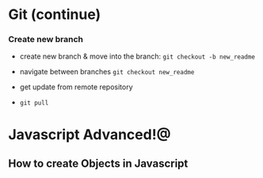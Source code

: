 # Git (continue)

### Create new branch

- create new branch & move into the branch:
  `git checkout -b new_readme`

- navigate between branches
  `git checkout new_readme`

- get update from remote repository
- `git pull`

# Javascript Advanced!@

## How to create Objects in Javascript
